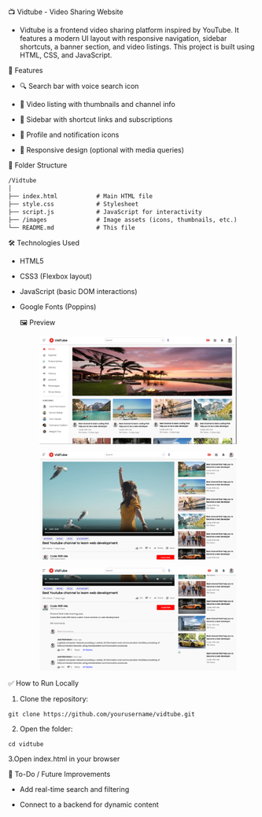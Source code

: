 
📺 Vidtube - Video Sharing Website
- Vidtube is a frontend video sharing platform inspired by YouTube. It features a modern UI layout with responsive navigation, sidebar shortcuts, a banner section, and video listings. This project is built using HTML, CSS, and JavaScript.

🚀 Features
- 🔍 Search bar with voice search icon

- 🎥 Video listing with thumbnails and channel info

- 🧭 Sidebar with shortcut links and subscriptions

- 👤 Profile and notification icons

- 📱 Responsive design (optional with media queries)

📁 Folder Structure
```
/Vidtube
│
├── index.html           # Main HTML file
├── style.css            # Stylesheet
├── script.js            # JavaScript for interactivity
├── /images              # Image assets (icons, thumbnails, etc.)
└── README.md            # This file

```
🛠️ Technologies Used
- HTML5

- CSS3 (Flexbox layout)

- JavaScript (basic DOM interactions)

- Google Fonts (Poppins)

  🖼️ Preview
  <p align="center">
    <img src="images\screenshot14.png" width="400">
  </p>

  <p align="center">
    <img src="images\screesnhot15.png" width="400">
  </p>

  <p align="center">
    <img src="images\screenshot16.png" width="400">
  </p>

✅ How to Run Locally
1. Clone the repository:
```
git clone https://github.com/yourusername/vidtube.git
```

2. Open the folder:
```
cd vidtube
```

3.Open index.html in your browser


📌 To-Do / Future Improvements
 - Add real-time search and filtering

 - Connect to a backend for dynamic content
